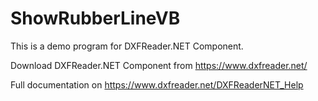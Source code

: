# ShowRubberLineVB

This is a demo program for DXFReader.NET Component.

Download DXFReader.NET Component from https://www.dxfreader.net/

Full documentation on https://www.dxfreader.net/DXFReaderNET_Help
